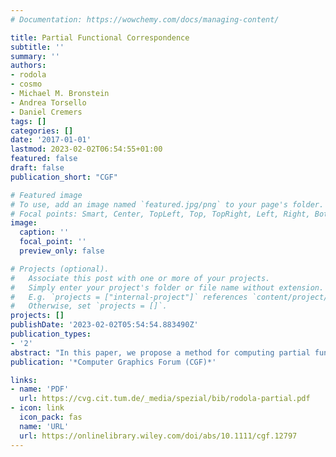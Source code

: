 ```yaml
---
# Documentation: https://wowchemy.com/docs/managing-content/

title: Partial Functional Correspondence
subtitle: ''
summary: ''
authors:
- rodola
- cosmo
- Michael M. Bronstein
- Andrea Torsello
- Daniel Cremers
tags: []
categories: []
date: '2017-01-01'
lastmod: 2023-02-02T06:54:55+01:00
featured: false
draft: false
publication_short: "CGF"

# Featured image
# To use, add an image named `featured.jpg/png` to your page's folder.
# Focal points: Smart, Center, TopLeft, Top, TopRight, Left, Right, BottomLeft, Bottom, BottomRight.
image:
  caption: ''
  focal_point: ''
  preview_only: false

# Projects (optional).
#   Associate this post with one or more of your projects.
#   Simply enter your project's folder or file name without extension.
#   E.g. `projects = ["internal-project"]` references `content/project/deep-learning/index.md`.
#   Otherwise, set `projects = []`.
projects: []
publishDate: '2023-02-02T05:54:54.883490Z'
publication_types:
- '2'
abstract: "In this paper, we propose a method for computing partial functional correspondence between non-rigid shapes. We use perturbation analysis to show how removal of shape parts changes the Laplace–Beltrami eigenfunctions, and exploit it as a prior on the spectral representation of the correspondence. Corresponding parts are optimization variables in our problem and are used to weight the functional correspondence; we are looking for the largest and most regular (in the Mumford–Shah sense) parts that minimize correspondence distortion. We show that our approach can cope with very challenging correspondence settings."
publication: '*Computer Graphics Forum (CGF)*'

links:
- name: 'PDF'
  url: https://cvg.cit.tum.de/_media/spezial/bib/rodola-partial.pdf
- icon: link
  icon_pack: fas
  name: 'URL'
  url: https://onlinelibrary.wiley.com/doi/abs/10.1111/cgf.12797
---
```

